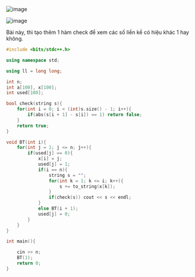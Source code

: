 ![image](https://github.com/user-attachments/assets/0eb7d40b-b179-44ff-9045-f968b36c8844)

![image](https://github.com/user-attachments/assets/8f77d095-9b55-45b8-aa21-7e6866549d57)

Bài này, thì tạo thêm 1 hàm check để xem các số liền kề có hiệu khác 1 hay không.

```cpp
#include <bits/stdc++.h>

using namespace std;

using ll = long long;

int n;
int a[100], x[100];
int used[100];

bool check(string s){
    for(int i = 0; i < (int)s.size() - 1; i++){
        if(abs(s[i + 1] - s[i]) == 1) return false;
    }
    return true;
}

void BT(int i){
    for(int j = 1; j <= n; j++){
        if(used[j] == 0){
            x[i] = j;
            used[j] = 1;
            if(i == n){
                string s = "";
                for(int k = 1; k <= i; k++){
                    s += to_string(x[k]);
                }
                if(check(s)) cout << s << endl;
            }
            else BT(i + 1);
            used[j] = 0;
        }
    }
}

int main(){

    cin >> n;
    BT(1);
    return 0;
}
```
